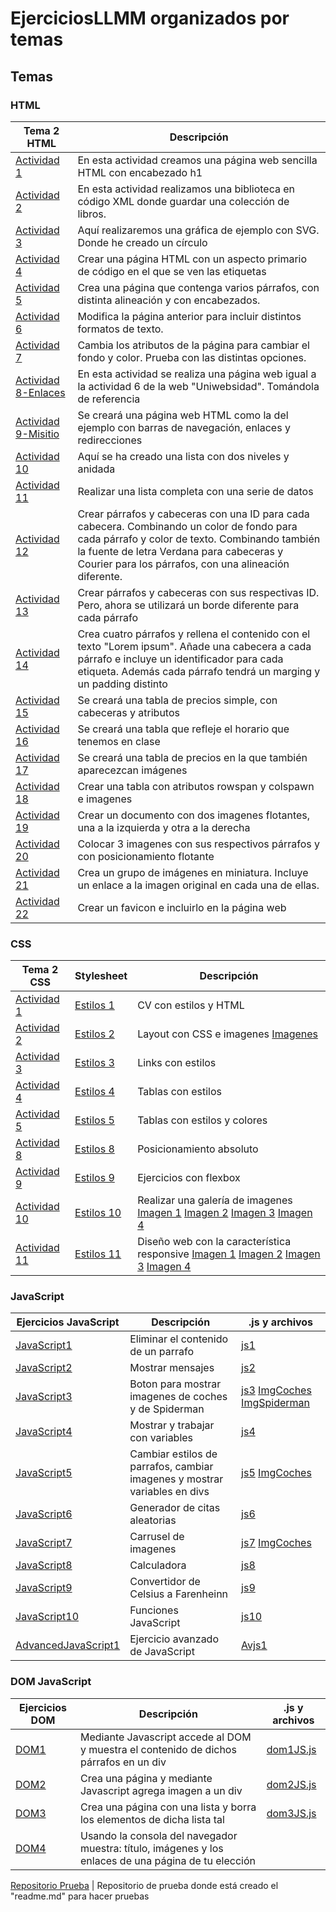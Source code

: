 # EjerciciosLLMM organizados por temas
## Temas

### HTML
**Tema 2 HTML** | **Descripción**
----------- | -----------
[Actividad 1](/Tema1/Actividad-1-HTML.html) | En esta actividad creamos una página web sencilla HTML con encabezado h1
[Actividad 2](/Tema1/Actividad-2-XML-LMAR.xml) | En esta actividad realizamos una biblioteca en código XML donde guardar una colección de libros.
[Actividad 3](/Tema1/Actividad-3-SVG-LMAR.html) | Aquí realizaremos una gráfica de ejemplo con SVG. Donde he creado un círculo
[Actividad 4](/Tema1/Actividad-4.html) | Crear una página HTML con un aspecto primario de código en el que se ven las etiquetas 
[Actividad 5](/Tema1/Actividad-5.html) | Crea una página que contenga varios párrafos, con distinta alineación y con encabezados.
[Actividad 6](/Tema1/Actividad-6.html) | Modifica la página anterior para incluir distintos formatos de texto.
[Actividad 7](/Tema1/Actividad-7.html) | Cambia los atributos de la página para cambiar el fondo y color. Prueba con las distintas opciones. 
[Actividad 8-Enlaces](/Tema1/enlaces.rar) | En esta actividad se realiza una página web igual a la actividad 6 de la web "Uniwebsidad". Tomándola de referencia
[Actividad 9-Misitio](/Tema1/misitio.rar) | Se creará una página web HTML como la del ejemplo con barras de navegación, enlaces y redirecciones
[Actividad 10](/Tema1/Actividad-10.html) | Aquí se ha creado una lista con dos niveles y anidada
[Actividad 11](/Tema1/Actividad-11.html) | Realizar una lista completa con una serie de datos
[Actividad 12](/Tema1/Actividad-12.html) | Crear párrafos y cabeceras con una ID para cada cabecera. Combinando un color de fondo para cada párrafo y color de texto. Combinando también la fuente de letra Verdana para cabeceras y Courier para los párrafos, con una alineación diferente.
[Actividad 13](/Tema1/Actividad-13.html) | Crear párrafos y cabeceras con sus respectivas ID. Pero, ahora se utilizará un borde diferente para cada párrafo
[Actividad 14](/Tema1/Actividad-14.html) | Crea cuatro párrafos y rellena el contenido con el texto "Lorem ipsum". Añade una cabecera a cada párrafo e incluye un identificador para cada etiqueta. Además cada párrafo tendrá un marging y un padding distinto
[Actividad 15](/Tema1/Actividad-15.html) | Se creará una tabla de precios simple, con cabeceras y atributos
[Actividad 16](/Tema1/Actividad-16.html) | Se creará una tabla que refleje el horario que tenemos en clase 
[Actividad 17](/Tema1/Actividad-17.html) | Se creará una tabla de precios en la que también aparecezcan imágenes
[Actividad 18](/Tema2/Actividad-18.html) | Crear una tabla con atributos rowspan y colspawn e imagenes
[Actividad 19](/Tema2/Actividad-19.html) | Crear un documento con dos imagenes flotantes, una a la izquierda y otra a la derecha
[Actividad 20](/Tema2/Actividad-20.html) | Colocar 3 imagenes con sus respectivos párrafos y con posicionamiento flotante
[Actividad 21](/Tema2/Actividad-21.html) | Crea un grupo de imágenes en miniatura. Incluye un enlace a la imagen original en cada una de ellas.
[Actividad 22](/Tema2/Actividad-22.html) | Crear un favicon e incluirlo en la página web

### CSS
**Tema 2 CSS** | **Stylesheet** | **Descripción**
-------------- | -------------- | ---------------
[Actividad 1](/Tema2/CSS/CSS_Act1.html) | [Estilos 1](/Tema2/CSS/MyStyle.css) | CV con estilos y HTML
[Actividad 2](/Tema2/CSS/index.html) | [Estilos 2](/Tema2/CSS/styles2.css) | Layout con CSS e imagenes [Imagenes](/Tema2/CSS/poe.gif)
[Actividad 3](/Tema2/CSS/css_Act3.html) | [Estilos 3](/Tema2/CSS/css_styles3.css) | Links con estilos
[Actividad 4](/Tema2/CSS/css_Act4.html) | [Estilos 4](/Tema2/CSS/styles4.css) | Tablas con estilos
[Actividad 5](/Tema2/CSS/css_Act5.html) | [Estilos 5](/Tema2/CSS/styles5.css) | Tablas con estilos y colores
[Actividad 8](/Tema2/CSS/css_Act8.html) | [Estilos 8](/Tema2/CSS/styles8.css) | Posicionamiento absoluto
[Actividad 9](/Tema2/CSS/css_Act9.html) | [Estilos 9](/Tema2/CSS/styles9.css) | Ejercicios con flexbox
[Actividad 10](/Tema2/CSS/css_Act10.html) | [Estilos 10](/Tema2/CSS/styles10.css) | Realizar una galería de imagenes [Imagen 1](/Tema2/CSS/moret_img.jpg) [Imagen 2](/Tema2/CSS/moret2_img.jpg) [Imagen 3](/Tema2/CSS/moret3_img.jpg) [Imagen 4](/Tema2/CSS/moret4_img.jpg)
[Actividad 11](/Tema2/CSS/css_act11.html) | [Estilos 11](/Tema2/CSS/styles11.css) | Diseño web con la característica responsive [Imagen 1](/Tema2/CSS/moret_img.jpg) [Imagen 2](/Tema2/CSS/moret2_img.jpg) [Imagen 3](/Tema2/CSS/moret3_img.jpg) [Imagen 4](/Tema2/CSS/moret4_img.jpg)

### JavaScript 
**Ejercicios JavaScript** | **Descripción** | **.js y archivos**
------------------------- | --------------- | -------------------
[JavaScript1](/JavaScript/JavaScript1.html) | Eliminar el contenido de un parrafo | [js1](/JavaScript/js1.js)
[JavaScript2](/JavaScript/JavaScript2.html) | Mostrar mensajes | [js2](/JavaScript/js2.js)
[JavaScript3](/JavaScript/JavaScript3.html) | Boton para mostrar imagenes de coches y de Spiderman | [js3](/JavaScript/js3.js) [ImgCoches](/JavaScript/Coches/) [ImgSpiderman](/JavaScript/Spiderman/)
[JavaScript4](/JavaScript/JavaScript4.html) | Mostrar y trabajar con variables | [js4](/JavaScript/js4.js)
[JavaScript5](/JavaScript/JavaScript5.html) | Cambiar estilos de parrafos, cambiar imagenes y mostrar variables en divs | [js5](/JavaScript/js5.js) [ImgCoches](/JavaScript/Coches/)
[JavaScript6](/JavaScript/JavaScript6.html) |Generador de citas aleatorias | [js6](/JavaScript/js6.js)
[JavaScript7](/JavaScript/javaScript7.html) | Carrusel de imagenes | [js7](/JavaScript/js7.js) [ImgCoches](/JavaScript/Coches/)
[JavaScript8](/JavaScript/JavaScript8.html) | Calculadora | [js8](/JavaScript/js8.js)
[JavaScript9](/JavaScript/JavaScript9.html) | Convertidor de Celsius a Farenheinn | [js9](/JavaScript/js9.js)
[JavaScript10](/JavaScript/JavaScript10.html) | Funciones JavaScript | [js10](/JavaScript/js10.js)
[AdvancedJavaScript1](/JavaScript/AdvancedJS1.html) | Ejercicio avanzado de JavaScript | [Avjs1](/JavaScript/Avjs1.js)

### DOM JavaScript
**Ejercicios DOM** | **Descripción** | **.js y archivos**
------------------ | --------------- | -------------------
[DOM1](/JavaScript/DOM1.html) | Mediante Javascript accede al DOM y muestra el contenido de dichos párrafos en un div | [dom1JS.js](/JavaScript/dom1JS.js)
[DOM2](/JavaScript/DOM2.html) | Crea una página y mediante Javascript agrega imagen a un div | [dom2JS.js](/JavaScript/dom2JS.js)
[DOM3](/JavaScript/DOM3.html) | Crea una página con una lista y borra los elementos de dicha lista tal | [dom3JS.js](/JavaScript/dom3JS.js)
[DOM4](/JavaScript/DOM4.html) | Usando la consola del navegador muestra: título, imágenes y los enlaces de una página de tu elección | 







[Repositorio Prueba](https://github.com/Hadrivm/prueba) | Repositorio de prueba donde está creado el "readme.md" para hacer pruebas
